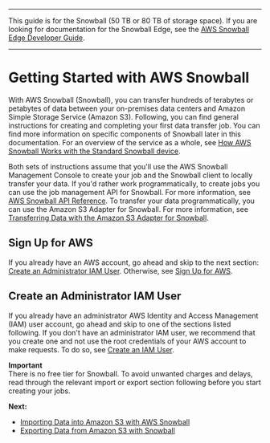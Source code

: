 --------

This guide is for the Snowball \(50 TB or 80 TB of storage space\)\. If you are looking for documentation for the Snowball Edge, see the [AWS Snowball Edge Developer Guide](https://docs.aws.amazon.com/snowball/latest/developer-guide/whatisedge.html)\.

--------

# Getting Started with AWS Snowball<a name="getting-started"></a>

With AWS Snowball \(Snowball\), you can transfer hundreds of terabytes or petabytes of data between your on\-premises data centers and Amazon Simple Storage Service \(Amazon S3\)\. Following, you can find general instructions for creating and completing your first data transfer job\. You can find more information on specific components of Snowball later in this documentation\. For an overview of the service as a whole, see [How AWS Snowball Works with the Standard Snowball device](how-it-works.md)\.

Both sets of instructions assume that you'll use the AWS Snowball Management Console to create your job and the Snowball client to locally transfer your data\. If you'd rather work programmatically, to create jobs you can use the job management API for Snowball\. For more information, see [AWS Snowball API Reference](https://docs.aws.amazon.com/snowball/latest/api-reference/api-reference.html)\. To transfer your data programmatically, you can use the Amazon S3 Adapter for Snowball\. For more information, see [Transferring Data with the Amazon S3 Adapter for Snowball](snowball-transfer-adapter.md)\.

## Sign Up for AWS<a name="snowball-signing-up"></a>

If you already have an AWS account, go ahead and skip to the next section: [Create an Administrator IAM User](#create-admin-user)\. Otherwise, see [Sign Up for AWS](setting-up.md#setting-up-signup)\.

## Create an Administrator IAM User<a name="create-admin-user"></a>

If you already have an administrator AWS Identity and Access Management \(IAM\) user account, go ahead and skip to one of the sections listed following\. If you don't have an administrator IAM user, we recommend that you create one and not use the root credentials of your AWS account to make requests\. To do so, see [Create an IAM User](setting-up.md#setting-up-iam)\.

**Important**  
There is no free tier for Snowball\. To avoid unwanted charges and delays, read through the relevant import or export section following before you start creating your jobs\.

**Next:**
+  [Importing Data into Amazon S3 with AWS Snowball](create-import-job-steps.md)
+ [Exporting Data from Amazon S3 with Snowball](create-export-job-steps.md)